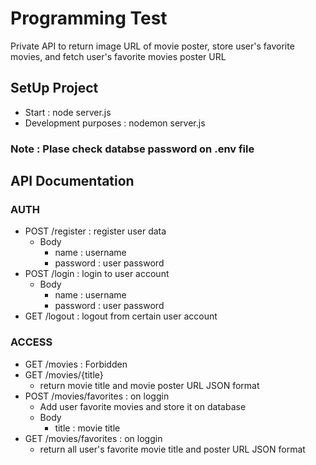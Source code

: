 # Programming Test
Private API to return image URL of movie poster, store user's favorite movies, and fetch user's favorite movies poster URL
## SetUp Project
* Start : node server.js
* Development purposes : nodemon server.js
### Note : Plase check databse password on .env file
## API Documentation
### AUTH
* POST /register : register user data
  * Body 
    * name : username
    * password : user password
* POST /login : login to user account
  * Body
    * name : username
    * password : user password
* GET /logout : logout from certain user account

### ACCESS
* GET /movies : Forbidden
* GET /movies/{title}
  * return movie title and movie poster URL JSON format
* POST /movies/favorites : on loggin
  * Add user favorite movies and store it on database
  * Body 
    * title : movie title
* GET /movies/favorites  : on loggin
  * return all user's favorite movie title and poster URL JSON format 
